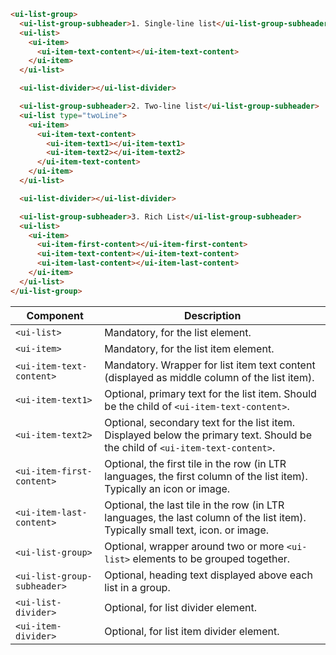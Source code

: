 ```html
<ui-list-group>
  <ui-list-group-subheader>1. Single-line list</ui-list-group-subheader>
  <ui-list>
    <ui-item>
      <ui-item-text-content></ui-item-text-content>
    </ui-item>
  </ui-list>

  <ui-list-divider></ui-list-divider>

  <ui-list-group-subheader>2. Two-line list</ui-list-group-subheader>
  <ui-list type="twoLine">
    <ui-item>
      <ui-item-text-content>
        <ui-item-text1></ui-item-text1>
        <ui-item-text2></ui-item-text2>
      </ui-item-text-content>
    </ui-item>
  </ui-list>

  <ui-list-divider></ui-list-divider>

  <ui-list-group-subheader>3. Rich List</ui-list-group-subheader>
  <ui-list>
    <ui-item>
      <ui-item-first-content></ui-item-first-content>
      <ui-item-text-content></ui-item-text-content>
      <ui-item-last-content></ui-item-last-content>
    </ui-item>
  </ui-list>
</ui-list-group>
```

| Component                   | Description                                                                                                                    |
| --------------------------- | ------------------------------------------------------------------------------------------------------------------------------ |
| `<ui-list>`                 | Mandatory, for the list element.                                                                                               |
| `<ui-item>`                 | Mandatory, for the list item element.                                                                                          |
| `<ui-item-text-content>`    | Mandatory. Wrapper for list item text content (displayed as middle column of the list item).                                   |
| `<ui-item-text1>`           | Optional, primary text for the list item. Should be the child of `<ui-item-text-content>`.                                     |
| `<ui-item-text2>`           | Optional, secondary text for the list item. Displayed below the primary text. Should be the child of `<ui-item-text-content>`. |
| `<ui-item-first-content>`   | Optional, the first tile in the row (in LTR languages, the first column of the list item). Typically an icon or image.         |
| `<ui-item-last-content>`    | Optional, the last tile in the row (in LTR languages, the last column of the list item). Typically small text, icon. or image. |
| `<ui-list-group>`           | Optional, wrapper around two or more `<ui-list>` elements to be grouped together.                                              |
| `<ui-list-group-subheader>` | Optional, heading text displayed above each list in a group.                                                                   |
| `<ui-list-divider>`         | Optional, for list divider element.                                                                                            |
| `<ui-item-divider>`         | Optional, for list item divider element.                                                                                       |
